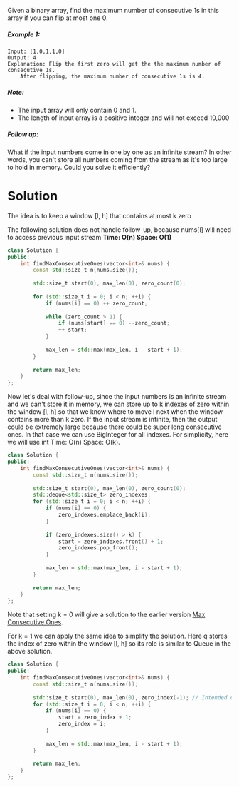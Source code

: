 Given a binary array, find the maximum number of consecutive 1s in this array if you can flip at most one 0.

##### Example 1:

```
Input: [1,0,1,1,0]
Output: 4
Explanation: Flip the first zero will get the the maximum number of consecutive 1s.
    After flipping, the maximum number of consecutive 1s is 4.
```

##### Note:

* The input array will only contain 0 and 1.
* The length of input array is a positive integer and will not exceed 10,000

##### Follow up:

What if the input numbers come in one by one as an infinite stream? In other words, you can't store all numbers coming from the stream as it's too large to hold in memory. Could you solve it efficiently?

# Solution

The idea is to keep a window [l, h] that contains at most k zero

The following solution does not handle follow-up, because nums[l] will need to access previous input stream
__Time: O(n) Space: O(1)__

```cpp
class Solution {
public:
    int findMaxConsecutiveOnes(vector<int>& nums) {
        const std::size_t n(nums.size());
        
        std::size_t start(0), max_len(0), zero_count(0);
        
        for (std::size_t i = 0; i < n; ++i) {
            if (nums[i] == 0) ++ zero_count;
            
            while (zero_count > 1) {
                if (nums[start] == 0) --zero_count;
                ++ start;
            }
            
            max_len = std::max(max_len, i - start + 1);
        }
        
        return max_len;
    }
};
```


Now let's deal with follow-up, since the input numbers is an infinite stream and we can't store it in memory, we can store up to k indexes of zero within the window [l, h] so that we know where to move l next when the window contains more than k zero. If the input stream is infinite, then the output could be extremely large because there could be super long consecutive ones. In that case we can use BigInteger for all indexes. For simplicity, here we will use int
Time: O(n) Space: O(k).

```cpp
class Solution {
public:
    int findMaxConsecutiveOnes(vector<int>& nums) {
        const std::size_t n(nums.size());
        
        std::size_t start(0), max_len(0), zero_count(0);
        std::deque<std::size_t> zero_indexes;
        for (std::size_t i = 0; i < n; ++i) {
            if (nums[i] == 0) {
                zero_indexes.emplace_back(i);
            } 
            
            if (zero_indexes.size() > k) {
                start = zero_indexes.front() + 1;
                zero_indexes.pop_front();
            }
            
            max_len = std::max(max_len, i - start + 1);
        }
        
        return max_len;
    }
};
```

Note that setting k = 0 will give a solution to the earlier version [Max Consecutive Ones](https://leetcode.com/problems/max-consecutive-ones/description/).

For k = 1 we can apply the same idea to simplify the solution. Here q stores the index of zero within the window [l, h] so its role is similar to Queue in the above solution.

```cpp
class Solution {
public:
    int findMaxConsecutiveOnes(vector<int>& nums) {
        const std::size_t n(nums.size());
        
        std::size_t start(0), max_len(0), zero_index(-1); // Intended overflow for zero_index
        for (std::size_t i = 0; i < n; ++i) {
            if (nums[i] == 0) {
                start = zero_index + 1;
                zero_index = i;
            } 
            
            max_len = std::max(max_len, i - start + 1);
        }
        
        return max_len;
    }
};
```










